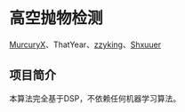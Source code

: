 # 高空抛物检测

[MurcuryX](https://github.com/MurcuryX)、ThatYear、[zzyking](https://github.com/zzyking)、[Shxuuer](https://github.com/Shxuuer)

## 项目简介
本算法完全基于DSP，不依赖任何机器学习算法。

